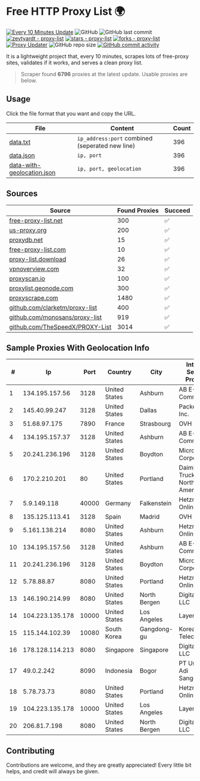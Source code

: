 
# Free HTTP Proxy List 🌍

[![Every 10 Minutes Update](https://github.com/mertguvencli/http-proxy-list/actions/workflows/main.yml/badge.svg?branch=main)](https://github.com/mertguvencli/http-proxy-list/actions/workflows/main.yml)
![GitHub](https://img.shields.io/github/license/mertguvencli/http-proxy-list)
![GitHub last commit](https://img.shields.io/github/last-commit/mertguvencli/http-proxy-list)
[![zevtyardt - proxy-list](https://img.shields.io/static/v1?label=zevtyardt&message=proxy-list&color=blue&logo=github)](https://github.com/zevtyardt/proxy-list "Go to GitHub repo")
[![stars - proxy-list](https://img.shields.io/github/stars/zevtyardt/proxy-list?style=social)](https://github.com/zevtyardt/proxy-list)
[![forks - proxy-list](https://img.shields.io/github/forks/zevtyardt/proxy-list?style=social)](https://github.com/zevtyardt/proxy-list)
[![Proxy Updater](https://github.com/zevtyardt/proxy-list/workflows/Proxy%20Updater/badge.svg)](https://github.com/zevtyardt/proxy-list/actions?query=workflow:"Proxy+Updater")
![GitHub repo size](https://img.shields.io/github/repo-size/zevtyardt/proxy-list)
[![GitHub commit activity](https://img.shields.io/github/commit-activity/m/zevtyardt/proxy-list?logo=commits)](https://github.com/zevtyardt/proxy-list/commits/main)

It is a lightweight project that, every 10 minutes, scrapes lots of free-proxy sites, validates if it works, and serves a clean proxy list.

> Scraper found **6796** proxies at the latest update. Usable proxies are below.

## Usage

Click the file format that you want and copy the URL.

|File|Content|Count|
|----|-------|-----|
|[data.txt](https://raw.githubusercontent.com/mertguvencli/http-proxy-list/main/proxy-list/data.txt)|`ip_address:port` combined (seperated new line)|396|
|[data.json](https://raw.githubusercontent.com/mertguvencli/http-proxy-list/main/proxy-list/data.json)|`ip, port`|396|
|[data-with-geolocation.json](https://raw.githubusercontent.com/mertguvencli/http-proxy-list/main/proxy-list/data-with-geolocation.json)|`ip, port, geolocation`|396|

## Sources

|Source|Found Proxies|Succeed|
|------|-------------|-------|
|[free-proxy-list.net](https://free-proxy-list.net)|300|✅|
|[us-proxy.org](https://www.us-proxy.org)|200|✅|
|[proxydb.net](http://proxydb.net)|15|✅|
|[free-proxy-list.com](https://free-proxy-list.com/?page=&port=&type%5B%5D=http&type%5B%5D=https&up_time=0&search=Search)|10|✅|
|[proxy-list.download](https://www.proxy-list.download/HTTP)|26|✅|
|[vpnoverview.com](https://vpnoverview.com/privacy/anonymous-browsing/free-proxy-servers)|32|✅|
|[proxyscan.io](https://www.proxyscan.io)|100|✅|
|[proxylist.geonode.com](https://proxylist.geonode.com/api/proxy-list?limit=300&page=1&sort_by=lastChecked&sort_type=desc&protocols=http,https)|300|✅|
|[proxyscrape.com](https://api.proxyscrape.com/v2/?request=displayproxies&protocol=http&timeout=10000&country=all&ssl=all&anonymity=all)|1480|✅|
|[github.com/clarketm/proxy-list](https://raw.githubusercontent.com/clarketm/proxy-list/master/proxy-list-raw.txt)|400|✅|
|[github.com/monosans/proxy-list](https://raw.githubusercontent.com/monosans/proxy-list/main/proxies/http.txt)|919|✅|
|[github.com/TheSpeedX/PROXY-List](https://raw.githubusercontent.com/TheSpeedX/PROXY-List/master/http.txt)|3014|✅|


## Sample Proxies With Geolocation Info

|#|Ip|Port|Country|City|Internet Service Provider|
|-|--|----|-------|----|-------------------------|
|1|134.195.157.56|3128|United States|Ashburn|AB E-Commerce|
|2|145.40.99.247|3128|United States|Dallas|Packet Host, Inc.|
|3|51.68.97.175|7890|France|Strasbourg|OVH SAS|
|4|134.195.157.37|3128|United States|Ashburn|AB E-Commerce|
|5|20.241.236.196|3128|United States|Boydton|Microsoft Corporation|
|6|170.2.210.201|80|United States|Portland|Daimler Trucks of North America LLC|
|7|5.9.149.118|40000|Germany|Falkenstein|Hetzner Online GmbH|
|8|135.125.113.41|3128|Spain|Madrid|OVH SAS|
|9|5.161.138.214|8080|United States|Ashburn|Hetzner Online GmbH|
|10|134.195.157.56|3128|United States|Ashburn|AB E-Commerce|
|11|20.241.236.196|3128|United States|Boydton|Microsoft Corporation|
|12|5.78.88.87|8080|United States|Portland|Hetzner Online GmbH|
|13|146.190.214.99|8080|United States|North Bergen|DigitalOcean, LLC|
|14|104.223.135.178|10000|United States|Los Angeles|LayerHost|
|15|115.144.102.39|10080|South Korea|Gangdong-gu|Korea Telecom|
|16|178.128.114.213|8080|Singapore|Singapore|DigitalOcean, LLC|
|17|49.0.2.242|8090|Indonesia|Bogor|PT Usaha Adi Sanggoro|
|18|5.78.73.73|8080|United States|Portland|Hetzner Online GmbH|
|19|104.223.135.178|10000|United States|Los Angeles|LayerHost|
|20|206.81.7.198|8080|United States|North Bergen|DigitalOcean, LLC|



## Contributing

Contributions are welcome, and they are greatly appreciated! Every
little bit helps, and credit will always be given.

